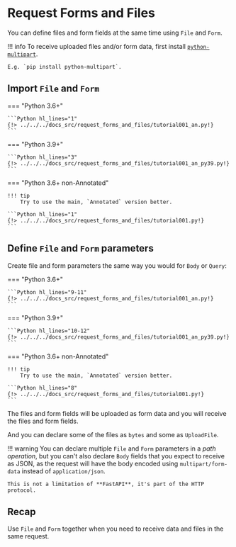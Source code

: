 # Request Forms and Files

You can define files and form fields at the same time using `File` and `Form`.

!!! info
    To receive uploaded files and/or form data, first install <a href="https://andrew-d.github.io/python-multipart/" class="external-link" target="_blank">`python-multipart`</a>.

    E.g. `pip install python-multipart`.

## Import `File` and `Form`

=== "Python 3.6+"

    ```Python hl_lines="1"
    {!> ../../../docs_src/request_forms_and_files/tutorial001_an.py!}
    ```

=== "Python 3.9+"

    ```Python hl_lines="3"
    {!> ../../../docs_src/request_forms_and_files/tutorial001_an_py39.py!}
    ```

=== "Python 3.6+ non-Annotated"

    !!! tip
        Try to use the main, `Annotated` version better.

    ```Python hl_lines="1"
    {!> ../../../docs_src/request_forms_and_files/tutorial001.py!}
    ```

## Define `File` and `Form` parameters

Create file and form parameters the same way you would for `Body` or `Query`:

=== "Python 3.6+"

    ```Python hl_lines="9-11"
    {!> ../../../docs_src/request_forms_and_files/tutorial001_an.py!}
    ```

=== "Python 3.9+"

    ```Python hl_lines="10-12"
    {!> ../../../docs_src/request_forms_and_files/tutorial001_an_py39.py!}
    ```

=== "Python 3.6+ non-Annotated"

    !!! tip
        Try to use the main, `Annotated` version better.

    ```Python hl_lines="8"
    {!> ../../../docs_src/request_forms_and_files/tutorial001.py!}
    ```

The files and form fields will be uploaded as form data and you will receive the files and form fields.

And you can declare some of the files as `bytes` and some as `UploadFile`.

!!! warning
    You can declare multiple `File` and `Form` parameters in a *path operation*, but you can't also declare `Body` fields that you expect to receive as JSON, as the request will have the body encoded using `multipart/form-data` instead of `application/json`.

    This is not a limitation of **FastAPI**, it's part of the HTTP protocol.

## Recap

Use `File` and `Form` together when you need to receive data and files in the same request.
